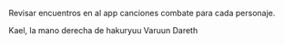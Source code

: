 
Revisar encuentros en al app
canciones combate para cada personaje.

Kael, la mano derecha de hakuryuu
Varuun
Dareth

